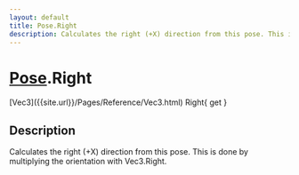 ```yaml
---
layout: default
title: Pose.Right
description: Calculates the right (+X) direction from this pose. This is done by multiplying the orientation with Vec3.Right.
---
```

# [Pose]({{site.url}}/Pages/Reference/Pose.html).Right

<div class='signature' markdown='1'>
[Vec3]({{site.url}}/Pages/Reference/Vec3.html) Right{ get }
</div>

## Description
Calculates the right (+X) direction from this pose. This is done by
multiplying the orientation with Vec3.Right.

